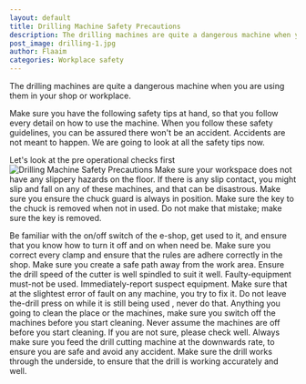 ```yaml
---
layout: default
title: Drilling Machine Safety Precautions
description: The drilling machines are quite a dangerous machine when you are using them in your shop or workplace.
post_image: drilling-1.jpg
author: Flaaim
categories: Workplace safety
---
```


The drilling machines are quite a dangerous machine when you are using them in your shop or workplace. 

Make sure you have the following safety tips at hand, so that you follow every detail on how to use the machine. When you follow these safety guidelines, you can be assured there won't be an accident. Accidents are not meant to happen. We are going to look at all the safety tips now.<p>Let's look at the pre operational checks first 
![Drilling Machine Safety Precautions](https://safetyworkblog.com/drilling-1.jpg)
Make sure your workspace does not have any slippery hazards on the floor. If there is any slip contact, you might slip and fall on any of these machines, and that can be disastrous. 
Make sure you ensure the chuck guard is always in position. 
Make sure the key to the chuck is removed when not in used. Do not make that mistake; make sure the key is removed. </li><p>
Be familiar with the on/off switch of the e-shop, get used to it, and ensure that you know how to turn it off and on when need be.
Make sure you correct every clamp and ensure that the rules are adhere correctly in the shop.
Make sure you create a safe path away from the work area.
Ensure the drill speed of the cutter is well spindled to suit it well.
Faulty-equipment must-not be used. Immediately-report suspect equipment. Make sure that at the slightest error of fault on any machine, you try to fix it. 
Do not leave the-drill press on while it is still being used , never do that.
Anything you going to clean the place or the machines, make sure you switch off the machines before you start cleaning. Never assume the machines are off before you start cleaning. If you are not sure, please check well. 
Always make sure you feed the drill cutting machine at the downwards rate, to ensure you are safe and avoid any accident. 
Make sure the drill works through the underside, to ensure that the drill is working accurately and well.
